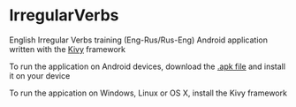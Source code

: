 # IrregularVerbs
English Irregular Verbs training (Eng-Rus/Rus-Eng) Android application written with the [Kivy](https://kivy.org/) framework

To run the application on Android devices, download the [.apk file](apk/IrregularVerbsTraining.apk) and install it on your device

To run the appication on Windows, Linux or OS X, install the Kivy framework

